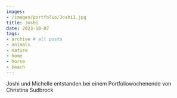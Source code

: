 ```yaml
---
images:
- /images/portfolio/Joshi1.jpg
title: Joshi
date: 2023-10-07
tags:
- archive # all posts
- animals
- nature
- home
- horse
- beach
---
```

Joshi und Michelle entstanden bei einem Portfoliowochenende von Christina Sudbrock